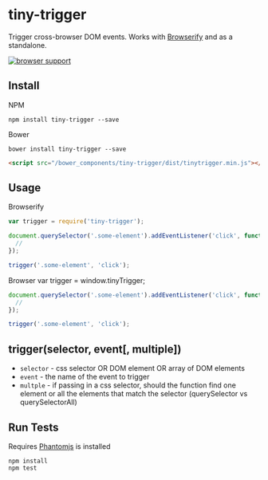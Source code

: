# tiny-trigger
 
Trigger cross-browser DOM events. Works with [Browserify](http:/browserify.org) and as a standalone.

[![browser support](https://ci.testling.com/scottcorgan/tiny-trigger.png)](https://ci.testling.com/scottcorgan/tiny-trigger)
 
## Install

NPM

```
npm install tiny-trigger --save
```

Bower

```
bower install tiny-trigger --save
```

```html
<script src="/bower_components/tiny-trigger/dist/tinytrigger.min.js"></script>
```

## Usage

Browserify
 
```js
var trigger = require('tiny-trigger');

document.querySelector('.some-element').addEventListener('click', function (e) {
  //
});

trigger('.some-element', 'click');
```
 
Browser
var trigger = window.tinyTrigger;

```js
document.querySelector('.some-element').addEventListener('click', function (e) {
  //
});

trigger('.some-element', 'click');
```

## trigger(selector, event[, multiple])

* `selector` - css selector OR DOM element OR array of DOM elements
* `event` - the name of the event to trigger
* `multple` - if passing in a css selector, should the function find one element or all the elements that match the selector (querySelector vs querySelectorAll)

## Run Tests

Requires [Phantomjs](phantomjs.org/download.html) is installed
 
```
npm install
npm test
```
